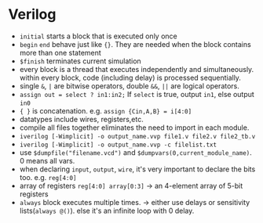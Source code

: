 # Verilog

- `initial` starts a block that is executed only once
- `begin` `end` behave just like `{}`. They are needed when the block contains more than one statement
- `$finish` terminates current simulation
- every block is a thread that executes independently and simultaneously. \
within every block, code (including delay) is processed sequentially.
- single `&`, `|`  are bitwise operators, double `&&`, `||` are logical operators.
- `assign out = select ? in1:in2;` If `select` is true, output `in1`, else output `in0`
- `{ }` is concatenation. e.g. `assign {Cin,A,B} = i[4:0]`
- datatypes include wires, registers,etc.
- compile all files together eliminates the need to import in each module.
- `iverilog [-Wimplicit] -o output_name.vvp file1.v file2.v file2_tb.v`
- `iverilog [-Wimplicit] -o output_name.vvp -c filelist.txt`
- use `$dumpfile("filename.vcd")` and `$dumpvars(0,current_module_name)`. 0 means all vars. 
- when declaring `input`, `output`, `wire`, it's very important to declare the bits too. e.g. `reg[4:0]`
- array of registers `reg[4:0] array[0:3]` -> an 4-element array of 5-bit registers
- `always` block executes multiple times. -> either use delays or sensitivity lists(`always @()`). else it's an infinite loop with 0 delay.